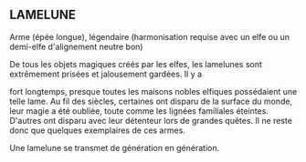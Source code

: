 ## LAMELUNE

Arme (épée longue), légendaire (harmonisation requise
avec un elfe ou un demi-elfe d'alignement neutre bon)

De tous les objets magiques créés par les elfes, les lamelunes
sont extrêmement prisées et jalousement gardées. Il y a

fort longtemps, presque toutes les maisons nobles elfiques
possédaient une telle lame. Au fil des siècles, certaines ont
disparu de la surface du monde, leur magie a été oubliée,
toute comme les lignées familiales éteintes. D'autres ont
disparu avec leur détenteur lors de grandes quêtes. Il ne
reste donc que quelques exemplaires de ces armes.

Une lamelune se transmet de génération en génération.